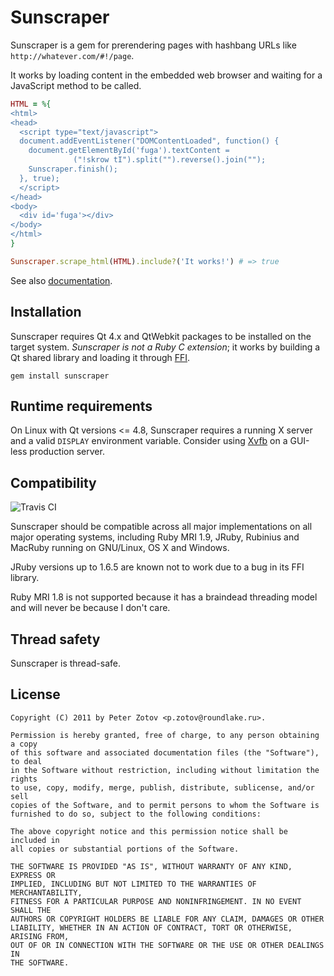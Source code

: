 Sunscraper
==========

Sunscraper is a gem for prerendering pages with hashbang URLs like `http://whatever.com/#!/page`.

It works by loading content in the embedded web browser and waiting for a JavaScript method to be
called.

```ruby
HTML = %{
<html>
<head>
  <script type="text/javascript">
  document.addEventListener("DOMContentLoaded", function() {
    document.getElementById('fuga').textContent =
              ("!skrow tI").split("").reverse().join("");
    Sunscraper.finish();
  }, true);
  </script>
</head>
<body>
  <div id='fuga'></div>
</body>
</html>
}

Sunscraper.scrape_html(HTML).include?('It works!') # => true
```

See also [documentation][].

  [documentation]: http://rdoc.info/gems/sunscraper/Sunscraper

Installation
------------

Sunscraper requires Qt 4.x and QtWebkit packages to be installed on the target system. *Sunscraper is not a Ruby
C extension*; it works by building a Qt shared library and loading it through [FFI][].

  [FFI]: http://en.wikipedia.org/wiki/Foreign_Function_Interface

    gem install sunscraper

Runtime requirements
--------------------

On Linux with Qt versions <= 4.8, Sunscraper requires a running X server and a valid `DISPLAY` environment
variable. Consider using [Xvfb][] on a GUI-less production server.

  [Xvfb]: http://www.x.org/releases/X11R7.6/doc/man/man1/Xvfb.1.xhtml

Compatibility
-------------

![Travis CI](https://secure.travis-ci.org/roundlake/sunscraper.png)

Sunscraper should be compatible across all major implementations on all major operating systems, including
Ruby MRI 1.9, JRuby, Rubinius and MacRuby running on GNU/Linux, OS X and Windows.

JRuby versions up to 1.6.5 are known not to work due to a bug in its FFI library.

Ruby MRI 1.8 is not supported because it has a braindead threading model and will never be because I don't care.

Thread safety
-------------

Sunscraper is thread-safe.

License
-------

    Copyright (C) 2011 by Peter Zotov <p.zotov@roundlake.ru>.

    Permission is hereby granted, free of charge, to any person obtaining a copy
    of this software and associated documentation files (the "Software"), to deal
    in the Software without restriction, including without limitation the rights
    to use, copy, modify, merge, publish, distribute, sublicense, and/or sell
    copies of the Software, and to permit persons to whom the Software is
    furnished to do so, subject to the following conditions:

    The above copyright notice and this permission notice shall be included in
    all copies or substantial portions of the Software.

    THE SOFTWARE IS PROVIDED "AS IS", WITHOUT WARRANTY OF ANY KIND, EXPRESS OR
    IMPLIED, INCLUDING BUT NOT LIMITED TO THE WARRANTIES OF MERCHANTABILITY,
    FITNESS FOR A PARTICULAR PURPOSE AND NONINFRINGEMENT. IN NO EVENT SHALL THE
    AUTHORS OR COPYRIGHT HOLDERS BE LIABLE FOR ANY CLAIM, DAMAGES OR OTHER
    LIABILITY, WHETHER IN AN ACTION OF CONTRACT, TORT OR OTHERWISE, ARISING FROM,
    OUT OF OR IN CONNECTION WITH THE SOFTWARE OR THE USE OR OTHER DEALINGS IN
    THE SOFTWARE.
